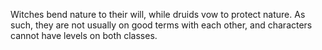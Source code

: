 Witches bend nature to their will, while druids vow to protect nature. As such, they are not usually on good terms with each other, and characters cannot have levels on both classes.